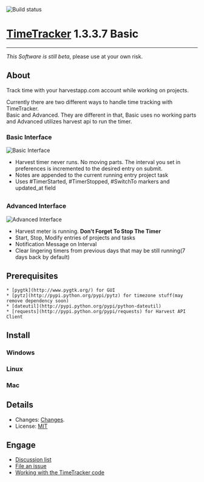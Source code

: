 ![Build status](https://secure.travis-ci.org/gxela/TimeTracker.png?branch=master)

# [TimeTracker](http://aurora.io/timetracker) 1.3.3.7 Basic
----

*This Software is still beta*, please use at your own risk.

## About

Track time with your harvestapp.com account while working on projects.
>
Currently there are two different ways to handle time tracking with TimeTracker.     
Basic and Advanced. They are different in that, Basic uses no working parts and Advanced utilizes harvest api to run the timer. 

### Basic Interface
![Basic Interface](https://raw.github.com/gxela/TimeTracker/85889dabfe521f46399e5e3642bad86ccf6fdf44/data/media/screenshot-timetracker-basic.png)

* Harvest timer never runs. No moving parts. The interval you set in preferences is incremented to the desired entry on submit.
* Notes are appended to the current running entry project task
* Uses #TimerStarted, #TimerStopped, #SwitchTo markers and updated_at field

##

### Advanced Interface
![Advanced Interface](https://raw.github.com/gxela/TimeTracker/f80cec38dc54ef342a7d64e7b6ffef0615a1b362/data/media/screenshot-timetracker-advanced.png)

* Harvest meter is running. **Don't Forget To Stop The Timer**
* Start, Stop, Modify entries of projects and tasks
* Notification Message on Interval
* Clear lingering timers from previous days that may be still running(7 days back by default)

## Prerequisites

    * [pygtk](http://www.pygtk.org/) for GUI
    * [pytz](http://pypi.python.org/pypi/pytz) for timezone stuff(may remove dependency soon)
    * [dateutil](http://pypi.python.org/pypi/python-dateutil)
    * [requests](http://pypi.python.org/pypi/requests) for Harvest API Client

## Install

### Windows

### Linux

### Mac

## Details
* Changes: [Changes](https://github.com/gxela/TimeTracker/blob/master/CHANGES).
* License: [MIT](https://github.com/gxela/TimeTracker/blob/master/LICENSE)

## Engage

* [Discussion list](https://groups.google.com/d/forum/aurora-timetracker)
* [File an issue](http://goretoy.myjetbrains.com/youtrack/issues/TimeTracker)
* [Working with the TimeTracker code](https://github.com/gxela/TimeTracker/blob/master/CONTRIBUTING.md)

#
